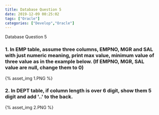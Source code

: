 ```yaml
---
title: Database Question 5
date: 2019-12-09 00:25:02
tags: ["Oracle"]
categories: ["Develop","Oracle"]
---
```


Database Question 5

<!-- more -->

### 1. In EMP table, assume three columns, EMPNO, MGR and SAL with just numeric meaning, print max value, minimum value of three value as in the example below. (If EMPNO, MGR, SAL value are null, change them to 0)
{% asset_img 1.PNG %}


### 2. In DEPT table, if column length is over 6 digit, show them 5 digit and add '..' to the back.
{% asset_img 2.PNG %}
